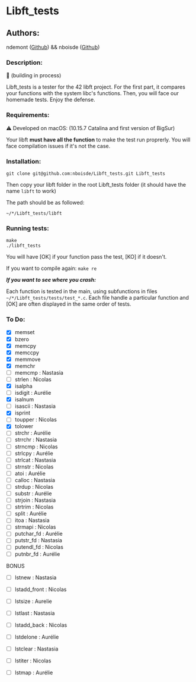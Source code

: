 # Libft_tests
## Authors:
ndemont ([Github](https://github.com/ndemont)) && nboisde ([Github](https://github.com/nboisde))

### Description:
:wrench: (building in process)

Libft_tests is a tester for the 42 libft project. For the first part, it compares your functions with the system libc's functions. Then, you will face our homemade tests.
Enjoy the defense.

### Requirements:
:warning: Developed on macOS: (10.15.7 Catalina and first version of BigSur)

Your libft **must have all the function** to make the test run proprerly. You will face compilation issues if it's not the case.

### Installation:
```
git clone git@github.com:nboisde/Libft_tests.git Libft_tests
```
Then copy your libft folder in the root Libft_tests folder (it should have the name `libft` to work)

The path should be as followed:
```
~/*/Libft_tests/libft
```

### Running tests:
```
make
./libft_tests
```
You will have [OK] if your function pass the test, [KO] if it doesn't.

If you want to compile again: `make re`

***If you want to see where you crash:***

Each function is tested in the main, using subfunctions in files `~/*/Libft_tests/tests/test_*.c`. Each file handle a particular function and [OK] are often displayed in the same order of tests.

### To Do:

- [x] memset
- [x] bzero
- [x] memcpy
- [x] memccpy 
- [x] memmove 
- [x] memchr 
- [ ] memcmp : Nastasia
- [ ] strlen : Nicolas
- [x] isalpha 
- [ ] isdigit : Aurélie
- [x] isalnum 
- [ ] isascii : Nastasia
- [x] isprint 
- [ ] toupper : Nicolas
- [x] tolower
- [ ] strchr : Aurélie
- [ ] strrchr : Nastasia
- [ ] strncmp : Nicolas
- [ ] strlcpy : Aurélie
- [ ] strlcat : Nastasia
- [ ] strnstr : Nicolas
- [ ] atoi : Aurélie
- [ ] calloc : Nastasia
- [ ] strdup : Nicolas
- [ ] substr : Aurélie
- [ ] strjoin : Nastasia
- [ ] strtrim : Nicolas
- [ ] split : Aurélie
- [ ] itoa : Nastasia
- [ ] strmapi : Nicolas
- [ ] putchar_fd : Aurélie
- [ ] putstr_fd : Nastasia
- [ ] putendl_fd : Nicolas
- [ ] putnbr_fd : Aurélie

BONUS

- [ ] lstnew : Nastasia
- [ ] lstadd_front : Nicolas
- [ ] lstsize : Aurelie
- [ ] lstlast : Nastasia
- [ ] lstadd_back : Nicolas
- [ ] lstdelone : Aurélie
- [ ] lstclear : Nastasia
- [ ] lstiter : Nicolas
- [ ] lstmap : Aurélie

